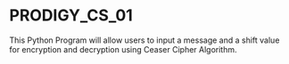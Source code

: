 # PRODIGY_CS_01
This Python Program will allow users to input a message and a shift value for encryption and decryption using Ceaser Cipher Algorithm.
